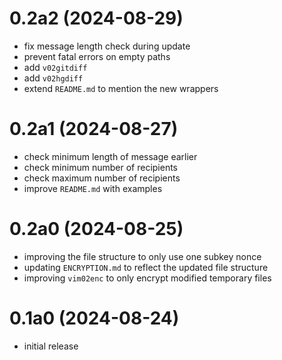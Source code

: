 # 0.2a2 (2024-08-29)

* fix message length check during update
* prevent fatal errors on empty paths
* add `v02gitdiff`
* add `v02hgdiff`
* extend `README.md` to mention the new wrappers

# 0.2a1 (2024-08-27)

* check minimum length of message earlier
* check minimum number of recipients
* check maximum number of recipients
* improve `README.md` with examples

# 0.2a0 (2024-08-25)

* improving the file structure to only use one subkey nonce
* updating `ENCRYPTION.md` to reflect the updated file structure
* improving `vim02enc` to only encrypt modified temporary files

# 0.1a0 (2024-08-24)

* initial release
